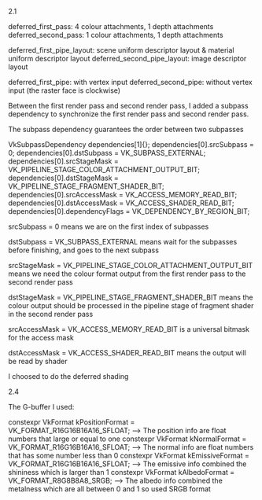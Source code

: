2.1

deferred_first_pass: 4 colour attachments, 1 depth attachments
deferred_second_pass: 1 colour attachments, 1 depth attachments

deferred_first_pipe_layout: scene uniform descriptor layout & material uniform descriptor layout
deferred_second_pipe_layout: image descriptor layout

deferred_first_pipe: with vertex input
deferred_second_pipe: without vertex input (the raster face is clockwise)


Between the first render pass and second render pass, I added a subpass dependency to synchronize the first render pass and second render pass. 

The subpass dependency guarantees the order between two subpasses

VkSubpassDependency dependencies[1]{};
		dependencies[0].srcSubpass = 0;
		dependencies[0].dstSubpass = VK_SUBPASS_EXTERNAL;
		dependencies[0].srcStageMask = VK_PIPELINE_STAGE_COLOR_ATTACHMENT_OUTPUT_BIT;
		dependencies[0].dstStageMask = VK_PIPELINE_STAGE_FRAGMENT_SHADER_BIT;
		dependencies[0].srcAccessMask = VK_ACCESS_MEMORY_READ_BIT;
		dependencies[0].dstAccessMask = VK_ACCESS_SHADER_READ_BIT;
		dependencies[0].dependencyFlags = VK_DEPENDENCY_BY_REGION_BIT;

srcSubpass = 0 means we are on the first index of subpasses

dstSubpass = VK_SUBPASS_EXTERNAL means wait for the subpasses before finishing, and goes to the next subpass

srcStageMask = VK_PIPELINE_STAGE_COLOR_ATTACHMENT_OUTPUT_BIT means we need the colour format output from the first render pass to the second render pass

dstStageMask = VK_PIPELINE_STAGE_FRAGMENT_SHADER_BIT means the colour output should be processed in the pipeline stage of fragment shader in the second render pass

srcAccessMask = VK_ACCESS_MEMORY_READ_BIT is a universal bitmask for the access mask

dstAccessMask = VK_ACCESS_SHADER_READ_BIT means the output will be read by shader

I choosed to do the deferred shading

2.4

The G-buffer I used:

constexpr VkFormat kPositionFormat = VK_FORMAT_R16G16B16A16_SFLOAT; --> The position info are float numbers that large or equal to one
constexpr VkFormat kNormalFormat = VK_FORMAT_R16G16B16A16_SFLOAT; --> The normal info are float numbers that has some number less than 0
constexpr VkFormat kEmissiveFormat = VK_FORMAT_R16G16B16A16_SFLOAT; --> The emissive info combined the shininess which is larger than 1
constexpr VkFormat kAlbedoFormat = VK_FORMAT_R8G8B8A8_SRGB; --> The albedo info combined the metalness which are all between 0 and 1 so used SRGB format
